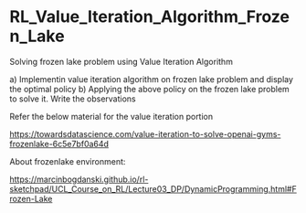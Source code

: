 # RL_Value_Iteration_Algorithm_Frozen_Lake
Solving frozen lake problem using Value Iteration Algorithm

a) Implementin value iteration algorithm on frozen lake problem and display the optimal policy
b) Applying the above policy on the frozen lake problem to solve it. Write the observations

Refer the below material for the value iteration portion 

https://towardsdatascience.com/value-iteration-to-solve-openai-gyms-frozenlake-6c5e7bf0a64d

About frozenlake environment:

https://marcinbogdanski.github.io/rl-sketchpad/UCL_Course_on_RL/Lecture03_DP/DynamicProgramming.html#Frozen-Lake
